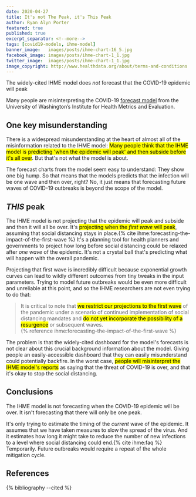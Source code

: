 ```yaml
---
date: 2020-04-27
title: It's not The Peak, it's This Peak
author: Ryan Alyn Porter
featured: true
published: true
excerpt_separator: <!--more-->
tags: [covid19-models, ihme-model]
banner_image:   images/posts/ihme-chart-16_5.jpg
facebook_image: images/posts/ihme-chart-1_1.jpg
twitter_image:  images/posts/ihme-chart-1_1.jpg
image_copyright: http://www.healthdata.org/about/terms-and-conditions
---
```


The widely-cited IHME model does _not_ forecast that the COVID-19 epidemic will peak

<!--more-->

Many people are misinterpreting the COVID-19 [forecast model](/ihme-model.html) from the University of Washington’s Institute for Health Metrics and Evaluation.

## One key misunderstanding

There is a widespread misunderstanding at the heart of almost all of the misinformation related to the IHME model: <mark>Many people think that the IHME model is predicting 'when the epidemic will peak' and then subside before it's all over</mark>.  But that's not what the model is about.

The forecast charts from the model seem easy to understand: They show one big hump.  So that means that the models predicts that the infection will be one wave and then over, right?  No, it just means that forecasting future waves of COVID-19 outbreaks is beyond the scope of the model.

## _THIS_ peak

The IHME model is not projecting that the epidemic will peak and subside and then it will all be over.  It's <mark>projecting when the <i>first wave</i> will peak</mark>, assuming that social distancing stays in place.{% cite ihme:forecasting-the-impact-of-the-first-wave %}  It's a planning tool for health planners and governments to project how long before social distancing could be relaxed after _one wave_ of the epidemic.  It's not a crystal ball that's predicting what will happen with the overall pandemic.

Projecting that first wave is incredibly difficult because exponential growth curves can lead to wildly different outcomes from tiny tweaks in the input parameters.  Trying to model future outbreaks would be even more difficult and unreliable at this point, and so the IHME researchers are not even trying to do that:

<blockquote class="blockquote">
It is critical to note that <mark>we restrict our projections to the first wave</mark> of the pandemic under a scenario of continued implementation of social distancing mandates and <mark>do not yet incorporate the possibility of a resurgence</mark> or subsequent waves.
<footer>{% reference ihme:forecasting-the-impact-of-the-first-wave %}</footer>
</blockquote>

The problem is that the widely-cited dashboard for the model's forecasts is not clear about this crucial background information about the model.  Giving people an easily-accessible dashboard that they can easily misunderstand could potentially backfire.  In the worst case, <mark>people will misinterpret the IHME model's reports</mark> as saying that the threat of COVID-19 is over, and that it's okay to stop the social distancing.

## Conclusions

The IHME model is not forecasting when the COVID-19 epidemic will be over.  It isn't forecasting that there will only be one peak.

It's only trying to estimate the timing of the _current_ wave of the epidemic.  It assumes that we have taken measures to slow the spread of the virus.  And it estimates how long it might take to reduce the number of new infections to a level where social distancing could end.{% cite ihme:faq %}  Temporarily.  Future outbreaks would require a repeat of the whole mitigation cycle.

<h2>References</h2>

{% bibliography --cited %}
